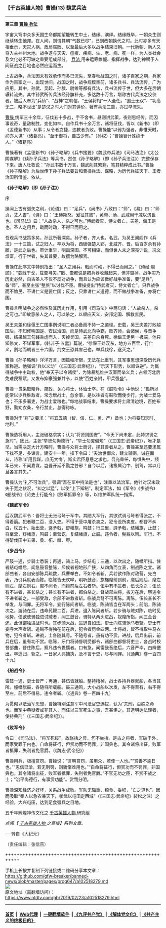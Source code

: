 ### 【千古英雄人物】曹操(13) 魏武兵法
------------------------

<div class="post_content">
 <p>
  <strong>
   第三章
   <a href="https://www.ntdtv.com/gb/曹操.htm">
    曹操
   </a>
   <a href="https://www.ntdtv.com/gb/兵法.htm">
    兵法
   </a>
  </strong>
 </p>
 <p>
  宇宙大穹中众多天国生命都期望能转生中土，结缘、演绎。结缘既毕，一朝众生则继续转生他邦。在人间，则谓其朝“气数已尽”，已到改朝换代之时。此时亦多有天相垂示，天灾人祸、政局腐败、以至最后大多以战争结束旧朝。一代新朝、新人又将入主神州大地。战争遂与天灾、瘟疫、疾病、生、老、病、死一样，为人类社会及文化必不可缺之重要组成部分。
  <a href="https://www.ntdtv.com/gb/兵法.htm">
   兵法
  </a>
  用来运筹帷幄、指挥战争，达到神赋予人间征战之目地也必然应运而生。
 </p>
 <p>
  上古战争，兵法因未有效承传而多已流失，至春秋战国之时，诸子百家之期，兵家作为百家之一，出现世间。战国之时，战争规模空前，诸多兵书、兵法流传，广为应用。其中，孙武、吴起、孙膑、尉缭等都有兵法，兵书流传于世，但大多在后朝辗转流失。其中孙武所传兵法经孙膑补充，多达数十万言，堪称古代兵法之佼佼者。被后人奉为“兵仙”、“战神”之韩信，“王侯将相”一人全任。“国士无双”、“功高无二，略不世出”是楚汉之时人们对其评价，著有兵法三篇，亦过早流失。
 </p>
 <p>
  <a href="https://www.ntdtv.com/gb/曹操.htm">
   曹操
  </a>
  统军三十余年，征伐五十多战，手不舍书，昼则讲武策，夜则思经传。而因事设奇，量敌制胜，变化如神。自作兵书十余万言，诸将征伐，皆以《新书》（即《孟德新书》）从事；从令者克捷，违教者负败。曹操能“以弱为强者，非惟天时，抑亦人谋”（诸葛亮）。“至于御将，自古少有。”（孙权）；“曹操智计殊绝于人。”（诸葛亮）
 </p>
 <p>
  曹操著有《孟德新书》《孙子略解》《兵书接要》《魏武帝兵法》《司马法注》《太公阴谋解》《续孙子兵法》等兵书，然仅《孙子略解》（即《孙子兵法注》）完整保存下来。唐人杜牧说：“孙武书数十万言，魏武削其繁剩，笔其精粹成此书。”曹操《孙子略解》为后世传下孙子兵法要旨和曹操兵法、谋略，为历代兵征天下、王者治国所借鉴、依从。
 </p>
 <p>
  <strong>
   《孙子略解》（即《孙子注》）
  </strong>
 </p>
 <p>
  序
 </p>
 <p>
  操闻上古有弧矢之利，《论语》曰：“足兵”，《尚书》八政曰：“师”，《易》曰：“师贞，丈人吉”，《诗》曰：“王赫斯怒，爰征其旅”，黄帝、汤、武咸用干戚以济世也。《司马法》曰：“人故杀人，杀之可也。”恃武者灭，恃文者亡，夫差、偃王是也。圣人之用兵，戢而时动，不得已而用之。
 </p>
 <p>
  吾观兵书战策多矣，孙武所著深矣。孙子者，齐人也，名武，为吴王阖闾作《兵法》一十三篇，试之妇人，卒以为将，西破强楚入郢，北威齐、晋。后百岁余有孙膑，是武之后也。审计重举，明画深图，不可相诬，而但世人未之深亮训说，况文烦富，行于世者，失其旨要，故撰为略解焉。
 </p>
 <p>
  曹操在此序文中特别指出：“圣人之用兵，戢而时动，不得已而用之。”《诗经‧周颂》：“载戢干戈，载橐弓矢。”戢、橐都说是把兵器收藏起来，但非毁掉。战争实乃历史必然，自古圣人不仅不反对战争，而且认为应该做好战争准备，要“足兵”，备“师”，甚至主张“整旅”以讨伐不臣。曹操提出“恃武者灭，恃文者亡”。只靠战争而不恤民、不讲仁义是要亡国；反之，只靠讲仁义道德，而不做战争准备，亦将亡国。
 </p>
 <p>
  曹操言明战争之必然性及其历史作用，引用《司马法》中两句话：“人故杀人，杀之可也。”即故意杀人之人，可以杀之，以顺应天义，安邦定国、解救庶民。
 </p>
 <p>
  吴王夫差和徐偃王亡国事例说明二者必备而不恃一之道理。史载，吴王夫差打败越国后，不知修明国是、安民治国，而是恃武北向争霸，败齐师，会诸侯，与晋争强，结果越王勾践乘虚而入，灭掉吴国，夫差自杀身死。徐偃王走另一极端，他只知修文，不谋军事。《韩非子‧五蠹》篇说，“徐偃王处汉东，地方五百里，行仁义，割地而朝者三十六国，荆文王恐其害己也，举兵伐徐，遂灭之。”
 </p>
 <p>
  曹操《孙子略解》洋洋万言，因篇幅所限，无法在此重刊。其军事思想深受历代兵家称道。他强调“兵以义动”（《三国志‧武帝纪》），“示天下形势，以顺诛逆”。为赢得战争中主动权，他“奉天子以令诸侯”，为除暴乱维护汉室而举义兵；占领河北后免难民租赋，又发布抑豪强兼并令，以使“百姓亲附，甲兵强盛”。
 </p>
 <p>
  曹操一贯采取精兵、简政，关心将士，体恤士卒。在《鼓吹令》中他说：“孤所以能常以少兵胜敌者，常念增战士，忽余事，是以往者有鼓吹而使步行，为战士爱马也；不乐多署吏，为战士爱粮也。”每地战事结束，曹操要求将士肃清边境，百姓布野，勤劝农桑，令行禁止，总得称咏。
 </p>
 <p>
  曹操对于“将”之要求：“将宜五德（智、信、仁、勇、严）备也；为将要知天时、地利。”
 </p>
 <p>
  曹操选将用人，主张破格求实；认为“将贤则国安”，“今天下尚未定，此特求贤之急时”，因此，主张“举贤勿拘德行”，“举士勿废偏短”（《三国志‧武帝纪》），唯才是举。当需决定大计方略时，曹操与众将士商讨，择其善者从之，曹操甚至还要求属下找不足、多谏言。建安十一年，操下令曰：“夫治世御众，建立辅弼，诫在面从，诗称‘听用我谋，庶无大悔’，斯实君臣恳恳之求也。吾充重任，每惧失中，频年已来，不闻嘉谋，岂吾开延不勤之咎邪？自今以后，诸掾属治中、别驾，常以月旦各言其失。”
 </p>
 <p>
  曹操认为“礼不可治兵”，强调“吾在军中持法是也”，注重以法治军。他针对汉末政失于宽之状况，“纠之以猛”，以使“上下知制”，制定军法，如《军令》《步战令》《船战令》《论吏士行能令》《败军抵罪令》等，以维护军队统一指挥。
 </p>
 <p>
  <strong>
   《魏武军令》
  </strong>
 </p>
 <p>
  后汉魏武军令：吾将士无张弓弩于军中。其随大军行，其欲试调弓弩者得张之，不得着箭。犯者鞭二百，没入吏。不得于营中屠杀卖之，犯令没所卖皮。都督不纠白，杖五十。始出营，竖矛戟，舒幡旗，鸣鼓；行三里，辟矛戟，结幡旗，止鼓；将至营，舒幡旗，鸣鼓；至营讫，复结幡旗，止鼓。违令者，髡翦以徇。军行，不得斫伐田中五果、桑、柘、棘、枣。
 </p>
 <p>
  <strong>
   《步战令》
  </strong>
 </p>
 <p>
  严鼓一通，步骑士悉装；再通，骑上马，步结屯；三通，以次出之，随幡所指。住者结屯幡后，闻急鼓音整陈，斥候者视地形广狭，从四角而立表，制战陈之宜。诸部曲者，各自安部陈兵疏数，兵曹举白。不如令者斩。兵若欲作陈对敌营，先白表，乃引兵就表而陈。临陈皆无欢哗，明听鼓音，旗旛麾前则前，麾后则后，麾左则左，麾右则右。麾不闻令，而擅前后左右者斩。伍中有不进者，伍长杀之；伍长有不进者，甚长杀之；甚长有不进者，都伯杀之。督战部曲将，拔刃在后，察违令不进者斩之。一部受敌，余部不进救者斩。临战兵弩不可离陈。离陈，伍长甚长不举发，与同罪。无将军令，妄行陈间者斩。临战，陈骑皆当在军两头；前陷，陈骑次之，游骑在后。违命髡鞭二百。兵进，退入陈问者斩。若步骑与贼对陈，临时见地势，便欲使骑独进讨贼者，闻三鼓音，骑特从两头进战，视麾所指，闻三金音还。此但谓独进战时也。其步骑大战，进退自如法。吏士向陈骑驰马者斩。吏士有妄呼大声者斩。追贼不得独在前在后，犯令者罚金四两。士将战，皆不得取牛马衣物，犯令者斩。进战，士各随其号。不随号者，虽有功不赏。进战，后兵出前，前兵在后，虽有功不赏。临陈，牙门将骑督明受都令，诸部曲都督将吏士，各战时校督部曲，督住陈后，察凡违令畏懦者。口有急，闻雷鼓音绝后，六音严毕，白辨便出。卒逃归，斩之。一日家人弗捕执，及不言于吏，尽与同罪。（《通典》卷一百四十九）
 </p>
 <p>
  <strong>
   《船战令》
  </strong>
 </p>
 <p>
  雷鼓一通，吏士皆严；再通，甚伍皆就船。整持橹棹，战士各持兵器就船，各当其所。幢幡旗鼓，各随将所载船。鼓三通鸣，大小战船以次发，左不得至有，右不得至左，前后不得易。违令者斩。（《通典》卷一百四十九）
 </p>
 <p>
  为贯彻以法治军思想，曹操特别注意军中司法官吏选拔，认为“夫刑，百姓之命也。而军中典狱者或非其人，而任以三军死生之事，吾甚惧之。其选明达法理者，使持典刑”（《三国志‧武帝纪》）。
  <br>
   <strong>
    <br/>
    《败军令》
   </strong>
  </br>
 </p>
 <p>
  令曰：《司马法》，“将军死绥”，故赵括之母，乞不坐括。是古之将者，军破于外，而家受罪于内也。自命将征行，但赏功而不罚罪，非国典也。其令诸将出征，败军者抵罪，失利者免官爵。（《魏志‧武帝纪》）
 </p>
 <p>
  曹操用兵，极擅赏罚。曹操说：“言明赏罚，虽用众，若使一人也。”“赏善不逾日也。”“恩信已洽，若无刑罚，则骄惰难用也。”“自命将征行，但赏功而不罚罪，非国典也。其令诸将出征，败军者抵罪，失利者免官爵。”不官无功之臣，不赏不战之士；“治平尚德行，有事赏功能”。赏罚分明。
 </p>
 <p>
  曹操深知经济之好坏，关系战争成败。军队无辎重、粮食、委积，“亡之道也”，因而吸取“秦人以急农兼天下，孝武以屯田定西域”（《三国志‧武帝纪》裴松之注）之经验，大兴屯田，达到足食强兵之目地。
 </p>
 <p>
  五千年辉煌神传文化之
  <a href="https://www.ntdtv.com/gb/千古英雄人物.htm">
   千古英雄人物
  </a>
  研究组
 </p>
 <p>
  <em>
   点阅【
   <a href="https://www.ntdtv.com/gb/千古英雄人物.htm">
    千古英雄人物
   </a>
   之曹操】系列文章。
  </em>
 </p>
 <p>
  <span style="color: #343434; font-family: helvetica neue, helvetica, arial, sans-serif;">
   ──转自《大纪元》
  </span>
 </p>
 <p>
  <span style="color: #343434; font-family: helvetica neue, helvetica, arial, sans-serif;">
   （责任编辑：张信燕）
  </span>
 </p>
 <div class="single_ad">
 </div>
</div>

+++++++++++++++++++++++++++++++++++++++++++++++++++++++++++<br/><br/>
手机上长按并复制下列链接或二维码分享本文章：<br/>
https://github.com/gfw-breaker/banned-news/blob/master/pages/prog647/a102518279.md <br/>
<a href='https://github.com/gfw-breaker/banned-news/blob/master/pages/prog647/a102518279.md'><img src='https://github.com/gfw-breaker/banned-news/blob/master/pages/prog647/a102518279.md.png'/></a> <br/>
原文地址（需翻墙访问）：https://www.ntdtv.com/gb/2019/02/23/a102518279.html


------------------------
#### [首页](https://github.com/gfw-breaker/banned-news/blob/master/README.md) &nbsp;|&nbsp; [Web代理](https://github.com/labour-camp/helloworld) &nbsp;|&nbsp; [一键翻墙软件](https://github.com/gfw-breaker/nogfw/blob/master/README.md) &nbsp;| [《九评共产党》](https://github.com/gfw-breaker/9ping.md/blob/master/README.md#九评之一评共产党是什么) | [《解体党文化》](https://github.com/gfw-breaker/jtdwh.md/blob/master/README.md) | [《共产主义的终极目的》](https://github.com/gfw-breaker/gczydzjmd.md/blob/master/README.md)

